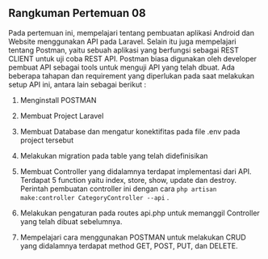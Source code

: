 Rangkuman Pertemuan 08
--

Pada pertemuan ini, mempelajari tentang pembuatan aplikasi Android dan Website menggunakan API pada Laravel. Selain itu juga mempelajari tentang Postman, yaitu sebuah aplikasi yang berfungsi sebagai REST CLIENT untuk uji coba REST API. Postman biasa digunakan oleh developer pembuat API sebagai tools untuk menguji API yang telah dbuat. Ada beberapa tahapan dan requirement yang diperlukan pada saat melakukan setup API ini, antara lain sebagai berikut : 

1. Menginstall POSTMAN 

2. Membuat Project Laravel 

3. Membuat Database dan mengatur konektifitas pada file .env pada project tersebut

4. Melakukan migration pada table yang telah didefinisikan

5. Membuat Controller yang didalamnya terdapat implementasi dari API. Terdapat 5 function yaitu index, store, show, update dan destroy. Perintah pembuatan controller ini dengan cara `php artisan make:controller CategoryController --api` .

6. Melakukan pengaturan pada routes api.php untuk memanggil Controller yang telah dibuat sebelumnya.

7. Mempelajari cara menggunakan POSTMAN untuk melakukan CRUD yang didalamnya terdapat method GET, POST, PUT, dan DELETE.

